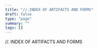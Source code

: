 ```yaml
---
title: "//.INDEX OF ARTIFACTS AND FORMS"
draft: false
type: "page"
summary: ""
tags: []
---
```


//. INDEX OF ARTIFACTS AND FORMS
